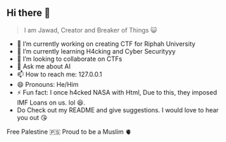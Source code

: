 ## Hi there 👋                                                     
   
> I am Jawad, Creator and Breaker of Things 😺 
                         
- 🔭 I’m currently working on creating CTF for Riphah University
- 🌱 I’m currently learning H4cking and Cyber Securityyy
- 👯 I’m looking to collaborate on CTFs
- 💬 Ask me about AI
- 📫 How to reach me: 127.0.0.1
- 😄 Pronouns: He/Him
- ⚡ Fun fact: I once h4cked NASA with Html, Due to this, they imposed IMF Loans on us. lol 😆.
- Do Check out my README and give suggestions. I would love to hear you out 😘

Free Palestine 🇵🇸
Proud to be a Muslim 🫀
